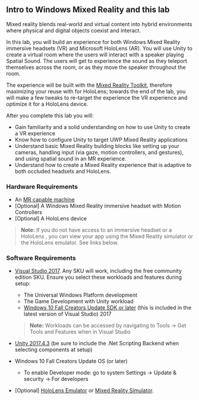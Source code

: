 ## Intro to Windows Mixed Reality and this lab

Mixed reality blends real-world and virtual content into hybrid environments where physical and digital objects coexist and interact.  

In this lab, you will build an experience for both Windows Mixed Reality immersive headsets (VR) and Microsoft HoloLens (AR). You will use Unity to create a virtual room where the users will interact with a speaker playing Spatial Sound. The users will get to experience the sound as they teleport themselves across the room, or as they move the speaker throughout the room. 

The experience will be built with the <a href="https://github.com/microsoft/mixedrealitytoolkit-unity" target="_blank">Mixed Reality Toolkit</a>, therefore maximizing your reuse with for HoloLens; towards the end of the lab, you will make a few tweaks to re-target the experience the VR experience and optimize it for a HoloLens device.    

After you complete this lab you will:
       
* Gain familiarity and a solid understanding on how to use Unity to create a VR experience    
* Know how to configure Unity to target UWP Mixed Reality applications   
* Understand basic Mixed Reality building blocks like setting up your cameras, handling input (via gaze, motion controllers, and gestures), and using spatial sound in an MR experience.  
* Understand how to create a Mixed Reality experience that is adaptive to both occluded headsets and HoloLens. 


### Hardware Requirements

* An <a href="https://docs.microsoft.com/windows/mixed-reality/install-the-tools#system-requirements" target="_blank">MR capable machine</a>
* [Optional] A Windows Mixed Reality immersive headset with Motion Controllers
* [Optional] A HoloLens device
>**Note:** If you do not have access to an immersive headset or a HoloLens , you can view your app using the Mixed Reality simulator or the HoloLens emulator. See links below. 

### Software Requirements
* <a href="https://www.visualstudio.com/downloads/" target="_blank">Visual Studio 2017</a>. Any SKU will work, including the free community edition SKU. Ensure you select these workloads and features during setup: 
    *  The Universal Windows Platform development 
    *  The Game Development with Unity workload
    *  <a href="https://developer.microsoft.com/windows/downloads/windows-10-sdk" target="_blank">Windows 10 Fall Creators Update SDK or later</a> (this is included in the latest version of Visual Studio) 2017
	>**Note:** Workloads can be accessed by navigating to Tools -> Get Tools and Features when in Visual Studio

*  <a href="https://unity3d.com/get-unity/download/archive" target="_blank">Unity 2017.4.3</a> (be sure to include the .Net Scripting Backend when selecting components at setup)
* Windows 10 Fall Creators Update OS (or later) 
    * To enable Developer mode: go to system Settings -> Update & security -> For developers
* [Optional] <a href="https://docs.microsoft.com/windows/mixed-reality/using-the-hololens-emulator" target="_blank">HoloLens Emulator</a> or <a href="https://docs.microsoft.com/windows/mixed-reality/using-the-windows-mixed-reality-simulator" target="_blank">Mixed Reality Simulator</a>. 
